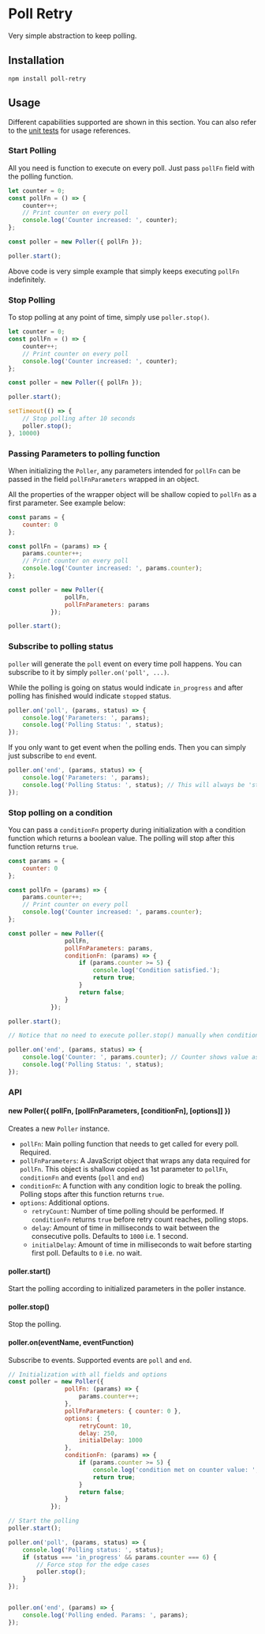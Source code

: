 # Poll Retry

Very simple abstraction to keep polling.

## Installation
`npm install poll-retry`

## Usage

Different capabilities supported are shown in this section. You can also refer to the [unit tests](./test/Poller.tests.js) for usage references.

### Start Polling
All you need is function to execute on every poll. Just pass `pollFn` field with the polling function.

```javascript
let counter = 0;
const pollFn = () => {
    counter++;
    // Print counter on every poll
    console.log('Counter increased: ', counter);
};

const poller = new Poller({ pollFn });

poller.start();
```

Above code is very simple example that simply keeps executing `pollFn` indefinitely.


### Stop Polling

To stop polling at any point of time, simply use `poller.stop()`. 

```javascript
let counter = 0;
const pollFn = () => {
    counter++;
    // Print counter on every poll
    console.log('Counter increased: ', counter);
};

const poller = new Poller({ pollFn });

poller.start();

setTimeout(() => {
    // Stop polling after 10 seconds
    poller.stop();
}, 10000)
```

### Passing Parameters to polling function
When initializing the `Poller`, any parameters intended for `pollFn` can be passed in the field `pollFnParameters` wrapped in an object.

All the properties of the wrapper object will be shallow copied to `pollFn` as a first parameter. See example below:

```javascript
const params = {
    counter: 0
};

const pollFn = (params) => {
    params.counter++;
    // Print counter on every poll
    console.log('Counter increased: ', params.counter);
};

const poller = new Poller({
                pollFn,
                pollFnParameters: params
            });

poller.start();
``` 

### Subscribe to polling status
`poller` will generate the `poll` event on every time poll happens. You can subscribe to it by simply `poller.on('poll', ...)`.

While the polling is going on status would indicate `in_progress` and after polling has finished would indicate `stopped` status.

```javascript
poller.on('poll', (params, status) => {
    console.log('Parameters: ', params);
    console.log('Polling Status: ', status);
});
```

If you only want to get event when the polling ends. Then you can simply just subscribe to `end` event.

```javascript
poller.on('end', (params, status) => {
    console.log('Parameters: ', params);
    console.log('Polling Status: ', status); // This will always be 'stopped'
});
```

### Stop polling on a condition

You can pass a `conditionFn` property during initialization with a condition function which returns a boolean value. The polling will stop after this function returns `true`.
```javascript
const params = {
    counter: 0
};

const pollFn = (params) => {
    params.counter++;
    // Print counter on every poll
    console.log('Counter increased: ', params.counter);
};

const poller = new Poller({
                pollFn,
                pollFnParameters: params,
                conditionFn: (params) => {
                    if (params.counter >= 5) {
                        console.log('Condition satisfied.');
                        return true;
                    }
                    return false;
                }
            });

poller.start();

// Notice that no need to execute poller.stop() manually when conditionFn used

poller.on('end', (params, status) => {
    console.log('Counter: ', params.counter); // Counter shows value as 6 in the end
    console.log('Polling Status: ', status); 
});
```

### API

#### new Poller({ pollFn, [pollFnParameters, [conditionFn], [options]] })

Creates a new `Poller` instance.
* `pollFn`: Main polling function that needs to get called for every poll. Required.
* `pollFnParameters`: A JavaScript object that wraps any data required for `pollFn`. This object is shallow copied as 1st parameter to `pollFn`, `conditionFn` and events (`poll` and `end`)
* `conditionFn`: A function with any condition logic to break the polling. Polling stops after this function returns `true`.
* `options`: Additional options.
    * `retryCount`: Number of time polling should be performed. If `conditionFn` returns `true` before retry count reaches, polling stops.
    * `delay`: Amount of time in milliseconds to wait between the consecutive polls. Defaults to `1000` i.e. 1 second.
    * `initialDelay`: Amount of time in milliseconds to wait before starting first poll. Defaults to `0` i.e. no wait.

#### poller.start()
Start the polling according to initialized parameters in the poller instance.

#### poller.stop()
Stop the polling.

#### poller.on(eventName, eventFunction)
Subscribe to events. Supported events are `poll` and `end`.

```javascript
// Initialization with all fields and options
const poller = new Poller({
                pollFn: (params) => {
                    params.counter++;
                },
                pollFnParameters: { counter: 0 },
                options: {
                    retryCount: 10,
                    delay: 250,
                    initialDelay: 1000
                },
                conditionFn: (params) => {
                    if (params.counter >= 5) {
                        console.log('condition met on counter value: ', params.counter);
                        return true;
                    }
                    return false;
                }
            });

// Start the polling
poller.start();

poller.on('poll', (params, status) => { 
    console.log('Polling status: ', status);
    if (status === 'in_progress' && params.counter === 6) {
        // Force stop for the edge cases
        poller.stop();
    }
});


poller.on('end', (params) => { 
    console.log('Polling ended. Params: ', params);
});
```
